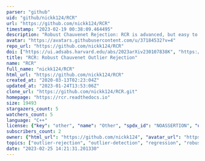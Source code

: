 ```yaml
---
parser: "github"
uid: "github/nickk124/RCR"
url: "https://github.com/nickk124/RCR"
timestamp: "2023-02-19 00:38:09.464495"
description: "Robust Chauvenet Rejection: RCR is advanced, but easy to use, outlier rejection."
avatar: "https://avatars.githubusercontent.com/u/37184532?v=4"
repo_url: "https://github.com/nickk124/RCR"
doi: ["https://ui.adsabs.harvard.edu/abs/2023arXiv230107838K", "https://ui.adsabs.harvard.edu/abs/2023ascl.soft02006K/abstract"]
title: "RCR: Robust Chauvenet Outlier Rejection"
name: "RCR"
full_name: "nickk124/RCR"
html_url: "https://github.com/nickk124/RCR"
created_at: "2020-03-13T02:23:04Z"
updated_at: "2023-01-24T13:53:06Z"
clone_url: "https://github.com/nickk124/RCR.git"
homepage: "https://rcr.readthedocs.io"
size: 19493
stargazers_count: 5
watchers_count: 5
language: "C++"
license: {"key": "other", "name": "Other", "spdx_id": "NOASSERTION", "url": null, "node_id": "MDc6TGljZW5zZTA="}
subscribers_count: 2
owner: {"html_url": "https://github.com/nickk124", "avatar_url": "https://avatars.githubusercontent.com/u/37184532?v=4", "login": "nickk124", "type": "User"}
topics: ["outlier-rejection", "outlier-detection", "regression", "robust", "robust-statistics"]
date: "2023-02-25 14:21:31.201330"
---
```

